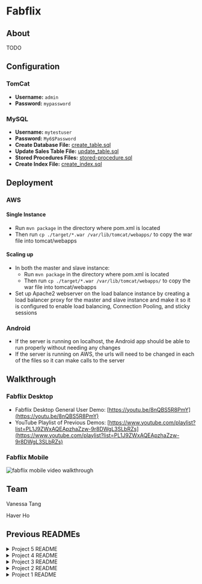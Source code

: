 # Fabflix

## About
TODO

## Configuration
### TomCat
  - **Username:** `admin`
  - **Password:** `mypassword`
### MySQL
  - **Username:** `mytestuser`
  - **Password:** `My6$Password`
  - **Create Database File:** [create_table.sql](create_table.sql)
  - **Update Sales Table File:** [update_table.sql](update_sales_table.sql)
  - **Stored Procedures Files:** [stored-procedure.sql](stored-procedure.sql)
  - **Create Index File:** [create_index.sql](create_index.sql)

## Deployment
### AWS
#### Single Instance
  - Run `mvn package` in the directory where pom.xml is located
  - Then run `cp ./target/*.war /var/lib/tomcat/webapps/` to copy the war file into tomcat/webapps
#### Scaling up
  - In both the master and slave instance:
    - Run `mvn package` in the directory where pom.xml is located
    - Then run `cp ./target/*.war /var/lib/tomcat/webapps/` to copy the war file into tomcat/webapps
  - Set up Apache2 webserver on the load balance instance by creating a load balancer proxy for the master and slave instance and make it so it is configured to enable load balancing, Connection Pooling, and sticky sessions
### Android
  - If the server is running on localhost, the Android app should be able to run properly without needing any changes
  - If the server is running on AWS, the urls will need to be changed in each of the files so it can make calls to the server

## Walkthrough
### Fabflix Desktop
  - Fabflix Desktop General User Demo: [https://youtu.be/8nQBS5R8PmY](https://youtu.be/8nQBS5R8PmY)
  - YouTube Playlist of Previous Demos: [https://www.youtube.com/playlist?list=PL1J9ZWxAQEApzhaZzw-9r8DWgL3SLbRZs](https://www.youtube.com/playlist?list=PL1J9ZWxAQEApzhaZzw-9r8DWgL3SLbRZs)
### Fabflix Mobile
<img src='img/fabflix-mobile-demo.gif' height=420 width=auto alt='fabflix mobile video walkthrough'/>

## Team
Vanessa Tang

Haver Ho

## Previous READMEs
<details>
    <summary>Project 5 README</summary>
    
- # General
    - #### Team#: v
    
    - #### Names: Vanessa, Haver
    
    - #### Project 5 Video Demo Link: https://www.youtube.com/watch?v=8HXejHavZqo

    - #### Instruction of deployment:
      - #### TomCat
        **Username:** `admin`<br>**Password:** `mypassword`
      - #### MySQL
        **Username:** `mytestuser`<br>**Password:** `My6$Password`<br>**Create Database File:** `create_table.sql`<br>**Stored Procedures File:** `stored-procedure.sql`<br>**Create Index File:** `create_index.sql`
      - #### Deployment
           - In both the master and slave instance: 
                - Run `mvn package` in the directory where pom.xml is located. 
                - Then run `cp ./target/*.war /var/lib/tomcat/webapps/` to copy the war file into tomcat/webapps.
           - Set up Apache2 webserver on the load balance instance by creating a load balancer proxy for the master and slave instance and make it so it is configured to enable load balancing, Connection Pooling, and sticky sessions.
    - #### Collaborations and Work Distribution:
        - Vanessa
            - Log Processing
            - README
        - Haver
            - AWS Setup
            - JMeter Setup


- # Connection Pooling
    - #### Include the filename/path of all code/configuration files in GitHub of using JDBC Connection Pooling.
        - [GenreResultServlet.java](src/GenreResultServlet.java)
        - [StartTitleResultServlet.java](src/StartTitleResultServlet.java)
        - [SearchResultServlet.java](src/SearchResultServlet.java)
        - [SingleMovieServlet.java](src/SingleMovieServlet.java)
        - [SingleStarServlet.java](src/SingleStarServlet.java)
        - [MoviesServlet.java](src/MoviesServlet.java)
        - [PaymentServlet.java](src/PaymentServlet.java)
        - [CartServlet.java](src/CartServlet.java)
        - [ConfirmationServlet.java](src/ConfirmationServlet.java)
        - [MainInitServlet.java](src/MainInitServlet.java)
        - [MetadataServlet.java](src/MetadataServlet.java)
        - [AddGenreServlet.java](src/AddGenreServlet.java)
        - [AddMovieServlet.java](src/AddMovieServlet.java)
        - [AddStarServlet.java](src/AddStarServlet.java)
        - [Autocomplete.java](src/Autocomplete.java)
        - [FulltextServlet.java](src/FulltextServlet.java)
        - [LoginServlet.java](src/LoginServlet.java)
        - [EmployeeLoginServlet.java](src/EmployeeLoginServlet.java)
    
    - #### Explain how Connection Pooling is utilized in the Fabflix code.
        - Any servlet file in the src directory that needs to access the database should be using JDBC Connection Pooling
        - Multiple connections are established with a pool which saves having to open and close a connection each time a computation is done
        - When a connection is need to do a computation, an available connection from the pool is used and then it is put back after the computation is complete
    
    - #### Explain how Connection Pooling works with two backend SQL.
        - Since there are two backend SQL (Master and Slave), there will be a connection pool for each of them meaning there are two separate connection pools, one for Master and one for Slave
        - For each datasource based on how they are defined in [context.xml](WebContent/META-INF/context.xml):
            - There will be at most 100 connections (maxTotal)
            - If more than 30 connections are not used, some of the connections will be closed to save resources (maxIdle)
            - The connection will timeout and fail after waiting for 10000 ms (maxWaitMillis)
    

- # Master/Slave
    - #### Include the filename/path of all code/configuration files in GitHub of routing queries to Master/Slave SQL.
        - [context.xml](WebContent/META-INF/context.xml) define the datasources for routing queries
        - These files have their queries routed to the Master SQL because of inserting data into the database:
            - [PaymentServlet.java](src/PaymentServlet.java)
            - [AddGenreServlet.java](src/AddGenreServlet.java)
            - [AddMovieServlet.java](src/AddMovieServlet.java)
            - [AddStarServlet.java](src/AddStarServlet.java)
        - These files have their queries routed to the localhost which is randomized by the load balancer:
            - [Autocomplete.java](src/Autocomplete.java)
            - [CartServlet.java](src/CartServlet.java)
            - [ConfirmationServlet.java](src/ConfirmationServlet.java)
            - [EmployeeLoginServlet.java](src/EmployeeLoginServlet.java)
            - [FulltextServlet.java](src/FulltextServlet.java)
            - [GenreResultServlet.java](src/GenreResultServlet.java)
            - [LoginServlet.java](src/LoginServlet.java)
            - [MainInitServlet.java](src/MainInitServlet.java)
            - [MetadataServlet.java](src/MainInitServlet.java)
            - [MoviesServlet.java](src/MoviesServlet.java)
            - [SearchResultServlet.java](src/SearchResultServlet.java)
            - [SingleMovieServlet.java](src/SingleMovieServlet.java)
            - [SingleStarServlet.java](src/SingleStarServlet.java)
            - [StartTitleResultServlet](src/StartTitleResultServlet.java)

    - #### How read/write requests were routed to Master/Slave SQL?
        - Read requests should go to either the Master or Slave SQL since it does not involve making any changes to the database this is done by the load balancer
        - Write requests should only go to the Master SQL because only changes made in the master will be replicated to the slave and changes in slave will not be replicated to the master, so for when a record is inserted into the databases (ex. payment, adding movie/star/genre) it will directly call the Master SQL to do the insertion so both databases will remain identical

- # JMeter TS/TJ Time Logs
    - #### Instructions of how to use the [`log_processing.py`](logs/log_processing.py) script to process the JMeter logs.
        - The times in the log files are in nanoseconds with each line containing the ts of the query and the tj of the query
        - Make sure the logs to be processed are placed in the logs directory
        - Either one or two logs can be provided as input
        - Cd into the [logs](logs) directory: `cd logs`
        - For the case for single instance run `python log_processing.py single.txt` (assuming the file name is single.txt) in the terminal
        - For the case for scaled instance run `python log_processing.py master.txt slave.txt` (assuming the files names are master.txt and slave.txt) in the terminal
        - The average TS and average TJ times will calculated from looking through the logs provided and the final results will printed out into the terminal


- # JMeter TS/TJ Time Measurement Report

| [**Single-instance Version Test Plan**](logs)  | **Graph Results Screenshot** | **Average Query Time(ms)** | **Average Search Servlet Time(ms)** | **Average JDBC Time(ms)** | **Analysis** |
|------------------------------------------------|------------------------------|----------------------------|-------------------------------------|---------------------------|--------------|
| Case 1: HTTP/1 thread                          | ![](img/single-http-1.png)   | 34                         | 2.3827870518651832                  | 2.0868950099803665        | It seems that this case has the fastest time compared to the other cases for the single instance. This is expected because there is only 1 thread so there is not as much traffic on the site.           |
| Case 2: HTTP/10 threads                        | ![](img/single-http-10.png)  | 35                         | 2.690676658394369                   | 2.469576564840217         | The average times in this case is higher compared to the single thread case due to it having more threads so there is more traffic on the site. Since it has to serve more users at a time, the time to perform a search takes slightly more time.           |
| Case 3: HTTPS/10 threads                       | ![](img/single-https-10.png) | 52                         | 2.791398990755587                   | 2.228219503569997         | Compared to the other cases, this has the highest average query time. Http is generally faster than https due to its simplicity and https has additional steps it must do to ensure security so loading in information is slower.           |
| Case 4: HTTP/10 threads/No connection pooling  | ![](img/single-http-np-10.png)| 37                         | 3.0634857221497707                 | 2.4360997822461163        | This is the case with the slowest average ts because of the fact that it does not have connection pooling. This makes it so it has to constantly open and close a connection every time it accesses the database which slows it down.          |

| [**Scaled Version Test Plan**](logs)           | **Graph Results Screenshot** | **Average Query Time(ms)** | **Average Search Servlet Time(ms)** | **Average JDBC Time(ms)** | **Analysis** |
|------------------------------------------------|------------------------------|----------------------------|-------------------------------------|---------------------------|--------------|
| Case 1: HTTP/1 thread                          | ![](img/scaled-1.png)        | 42                         | 2.1150040801285375                  | 1.8591904174354723        | Out of all the cases, this has the lowest ts/tj time because there is less load/traffic on the site.           |
| Case 2: HTTP/10 threads                        | ![](img/scaled-10.png)       | 49                         | 2.97711008777521                    | 2.7791825205936016        | Since there are more threads in this case, there is more traffic so the times are higher than the previous case, but due to the load balancing, the time are still relatively low.           |
| Case 3: HTTP/10 threads/No connection pooling  | ![](img/scaled-np-10.png)    | 66                         | 3.2196646812145446                  | 2.1892558056436013        | This is the slowest because it does not have connection pooling meaning it has to open and close a connection each time it access the database instead of reusing an already open connection like in the previous cases.           |

- # Additional Notes from Previous Projects
  ### Substring Matching Design
    - %AB%: For a query 'AB', it will return all strings the contain the pattern 'AB' in the results
    - LIKE '%AB%'
  ### Files with Prepared Statements
    - [GenreResultServlet.java](src/GenreResultServlet.java)
    - [StartTitleResultServlet.java](src/StartTitleResultServlet.java)
    - [SearchResultServlet.java](src/SearchResultServlet.java)
    - [SingleMovieServlet.java](src/SingleMovieServlet.java)
    - [SingleStarServlet.java](src/SingleStarServlet.java)
    - [MoviesServlet.java](src/MoviesServlet.java)
    - [PaymentServlet.java](src/PaymentServlet.java)
    - [CartServlet.java](src/CartServlet.java)
    - [ConfirmationServlet.java](src/ConfirmationServlet.java)
    - [MainInitServlet.java](src/MainInitServlet.java)
    - [MetadataServlet.java](src/MetadataServlet.java)
    - [AddGenreServlet.java](src/AddGenreServlet.java)
    - [AddMovieServlet.java](src/AddMovieServlet.java)
    - [AddStarServlet.java](src/AddStarServlet.java)
  ### Stored Procedures
    - Existing Star: Both the star name and the star birth year inputted matches a star in the database
    - Existing Movie: The title, director, and year inputted matches a movie in the database
    - Existing Genre: The name inputted matches a genre in the database
  ### XMLParser
  There is a [README file](xmlParser/README.md) in the xmlParser directory that details what each inconsistency file contains and what assumptions were made when parsing the xml files.
</details>
<details>
    <summary>Project 4 README</summary>

# CS122B Project 4
## Instructions
### Deployment
Run `mvn package` in the directory where pom.xml is located.<br>Then run `cp ./target/*.war /var/lib/tomcat/webapps/` to copy the war file into tomcat/webapps.
### Demo
**URL:** `https://youtu.be/SvKjiEYw5qw`
### AWS
**URL:** `https://13.52.75.242:8443/cs122b-project4/`
### TomCat
**Username:** `admin`<br>**Password:** `mypassword`
### MySQL
**Username:** `mytestuser`<br>**Password:** `My6$Password`<br>**Create Database File:** `create_table.sql`<br>**Stored Procedures File:** `stored-procedure.sql`
## Additional Notes
### Substring Matching Design
  - %AB%: For a query 'AB', it will return all strings the contain the pattern 'AB' in the results
  - LIKE '%AB%'
### Files with Prepared Statements
  - [GenreResultServlet.java](src/GenreResultServlet.java)
  - [StartTitleResultServlet.java](src/StartTitleResultServlet.java)
  - [SearchResultServlet.java](src/SearchResultServlet.java)
  - [SingleMovieServlet.java](src/SingleMovieServlet.java)
  - [SingleStarServlet.java](src/SingleStarServlet.java)
  - [MoviesServlet.java](src/MoviesServlet.java)
  - [PaymentServlet.java](src/PaymentServlet.java)
  - [CartServlet.java](src/CartServlet.java)
  - [ConfirmationServlet.java](src/ConfirmationServlet.java)
  - [MainInitServlet.java](src/MainInitServlet.java)
  - [MetadataServlet.java](src/MetadataServlet.java)
  - [AddGenreServlet.java](src/AddGenreServlet.java)
  - [AddMovieServlet.java](src/AddMovieServlet.java)
  - [AddStarServlet.java](src/AddStarServlet.java)
### Stored Procedures
  - Existing Star: Both the star name and the star birth year inputted matches a star in the database
  - Existing Movie: The title, director, and year inputted matches a movie in the database
  - Existing Genre: The name inputted matches a genre in the database
### XMLParser
There is a [README file](xmlParser/README.md) in the xmlParser directory that details what each inconsistency file contains and what assumptions were made when parsing the xml files.
#### Parsing Time Optimization Strategies
  1. We used in memory hash maps to store information from the database and information we plan to insert into the database so we did not have to query against the database constantly in order to find duplicates or to find whether a movie/star/genre already exists. 
  2. We wrote the data that was parsed from the xml files to csv files (one csv file for each table that is going to be inserted into) so we can use LOAD DATA from SQL to load all the information into each of the tables all at once instead of having to send multiple insert queries throughout parsing to the database. 
## Contributions
### Vanessa
  - Full Text(JS)
  - Android Login Page
  - Android Movie List Page
  - Android Single Movie Page
  - Making Revisions/Style Changes to Other Pages
  - Debugging
### Haver
  - Full Text(JS/Servlet)
  - Autocomplete
  - Android Search Page
  - Android Movie List Page
  - Making Revisions/Style Changes to Other Pages
  - Debugging
</details>
<details>
    <summary>Project 3 README</summary>

# CS122B Project 3
## Instructions
### Deployment
Run `mvn package` in the directory where pom.xml is located.<br>Then run `cp ./target/*.war /var/lib/tomcat/webapps/` to copy the war file into tomcat/webapps.
### Demo
**URL:** `https://youtu.be/gNNIp_vyORI`
### AWS
**URL:** `https://54.176.198.22:8443/cs122b-project3/`
### TomCat
**Username:** `admin`<br>**Password:** `mypassword`
### MySQL
**Username:** `mytestuser`<br>**Password:** `My6$Password`<br>**Create Database File:** `create_table.sql`<br>**Stored Procedures File:** `stored-procedure.sql`
## Additional Notes
### Substring Matching Design
  - %AB%: For a query 'AB', it will return all strings the contain the pattern 'AB' in the results
  - LIKE '%AB%'
### Files with Prepared Statements
  - [GenreResultServlet.java](src/GenreResultServlet.java)
  - [StartTitleResultServlet.java](src/StartTitleResultServlet.java)
  - [SearchResultServlet.java](src/SearchResultServlet.java)
  - [SingleMovieServlet.java](src/SingleMovieServlet.java)
  - [SingleStarServlet.java](src/SingleStarServlet.java)
  - [MoviesServlet.java](src/MoviesServlet.java)
  - [PaymentServlet.java](src/PaymentServlet.java)
  - [CartServlet.java](src/CartServlet.java)
  - [ConfirmationServlet.java](src/ConfirmationServlet.java)
  - [MainInitServlet.java](src/MainInitServlet.java)
  - [MetadataServlet.java](src/MetadataServlet.java)
  - [AddGenreServlet.java](src/AddGenreServlet.java)
  - [AddMovieServlet.java](src/AddMovieServlet.java)
  - [AddStarServlet.java](src/AddStarServlet.java)
### Stored Procedures
  - Existing Star: Both the star name and the star birth year inputted matches a star in the database
  - Existing Movie: The title, director, and year inputted matches a movie in the database
  - Existing Genre: The name inputted matches a genre in the database
### XMLParser
There is a [README file](xmlParser/README.md) in the xmlParser directory that details what each inconsistency file contains and what assumptions were made when parsing the xml files.
#### Parsing Time Optimization Strategies
  1. We used in memory hash maps to store information from the database and information we plan to insert into the database so we did not have to query against the database constantly in order to find duplicates or to find whether a movie/star/genre already exists. 
  2. We wrote the data that was parsed from the xml files to csv files (one csv file for each table that is going to be inserted into) so we can use LOAD DATA from SQL to load all the information into each of the tables all at once instead of having to send multiple insert queries throughout parsing to the database. 
## Contributions
### Vanessa
  - reCaptcha Error Message
  - HTTPS
  - Encrypted Password Changes
  - Prepared Statements
  - Employees Login Filter
  - Dashboard Home (HTML/CSS)
  - Stored Procedures
  - Add Star Servlet
  - Add Genre Servlet
  - Add Movie Page (HTML/CSS)
  - Add Star Page (HTML/CSS/JS)
  - Add Genre Page (HTML/CSS/JS)
  - xmlParser
  - Making Revisions/Style Changes to Other Pages
  - Debugging
### Haver
  - reCaptcha Setup
  - Encrypted Password Changes
  - Employees Login (HTML/CSS/JS)
  - Employees Login Servlet/Filter
  - Dashboard Home (HTML/CSS/JS)
  - Metadata Servlet
  - Stored Procedures
  - Add Movie Servlet
  - Add Movie Page (HTML/CSS/JS)
  - Add Star Page (HTML/CSS)
  - Add Genre Page (HTML/CSS)
  - xmlParser
  - Making Revisions/Style Changes to Other Pages
  - Debugging
</details>
<details>
    <summary>Project 2 README</summary>
    
# CS122B Project 2
## Instructions
### Deployment
Run `mvn package` in the directory where pom.xml is located.<br>Then run `cp ./target/*.war /var/lib/tomcat/webapps/` to copy the war file into tomcat/webapps.
### Demo
**URL:** `https://youtu.be/tFqOc9hKA5c`
### AWS
**URL:** `http://54.215.234.136:8080/cs122b-project2/`
### TomCat
**Username:** `admin`<br>**Password:** `mypassword`
### MySQL
**Username:** `mytestuser`<br>**Password:** `My6$Password`<br>**Create Database File:** `create_table.sql`
## Additional Notes
### Substring Matching Design
  - %AB%: For a query 'AB', it will return all strings the contain the pattern 'AB' in the results
  - LIKE '%AB%'
## Contributions
### Vanessa
  - Login Page (JS)
  - Login Filter/Login Servlet
  - Main Page (JS)
  - Main Page Servlet
  - Confirmation Page (HTML/JS)
  - Confirmation Page Servlet
  - Payment Page (HTML/CSS/JS)
  - Payment Page Servlet
  - Cart Page (HTML/JS)
  - Cart Page Servlet
  - Pagenation/Sorting
  - Modifying SQL Queries
  - Making Revisions/Style Changes to Other Pages
  - Debugging
### Haver
  - Login Page (HTML/CSS)
  - Main Page (HTML/CSS)
  - Main Page Servlet
  - Confirmation Page Servlet
  - Payment Page Servlet
  - Cart Page Servlet
  - Genre Results Servlet
  - Start Title Servlet
  - Search Result Servlet
  - Modifying SQL Queries
  - Making Revisions/Style Changes to Other Pages
  - Debugging
</details>
<details>
    <summary>Project 1 README</summary>

# CS122B Project 1
## Instructions
### Deployment
Run `mvn package` in the directory where pom.xml is located.<br>Then run `cp ./target/*.war /var/lib/tomcat/webapps/` to copy the war file into tomcat/webapps.
### Demo
**URL:** `https://youtu.be/qxnNAQztqiU` 
### AWS
**URL:** `http://54.67.91.117:8080/cs122b-project1`
### TomCat
**Username:** `admin`<br>**Password:** `mypassword`
### MySQL
**Username:** `mytestuser`<br>**Password:** `My6$Password`<br>**Create Database File:** `create_table.sql`
## Contributions
### Vanessa
  - SQL Tables
  - Project Setup
  - Single Move Page, Single Star Page (HTML/js)
  - CSS Stylesheet
  - Making Revisions/Style Changes to Other Pages
  - Debugging
### Haver
  - SQL Tables
  - Servlets
  - Top 20 Page (HTML/js)
  - CSS Stylesheet
  - Making Revisions/Style Changes to Other Pages
  - Debugging
</details>
